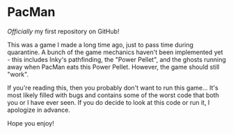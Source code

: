# PacMan

*Officially* my first repository on GitHub!

This was a game I made a long time ago, just to pass time during quarantine. A bunch of the game mechanics haven't been implemented yet - this includes Inky's pathfinding, the "Power Pellet", and the ghosts running away when PacMan eats this Power Pellet. However, the game should still "work".

If you're reading this, then you probably don't want to run this game... It's most likely filled with bugs and contains some of the worst code that both you or I have ever seen. If you do decide to look at this code or run it, I apologize in advance.

Hope you enjoy!
